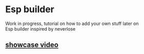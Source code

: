 # Esp builder  
Work in progress, tutorial on how to add your own stuff later on  
Esp builder inspired by neverlose  
## [showcase video](https://youtu.be/gADOEunLOK0?si=aaCtigWu7smPCcTR)
